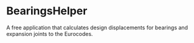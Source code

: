 # BearingsHelper
A free application that calculates design displacements for bearings and expansion joints to the Eurocodes.
